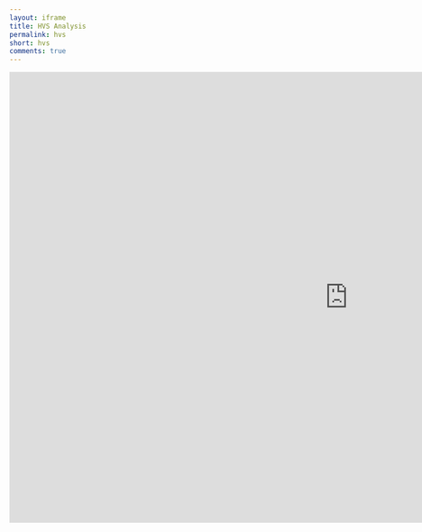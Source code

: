 ```yaml
---
layout: iframe
title: HVS Analysis
permalink: hvs
short: hvs
comments: true
---
```



<!-- <div class="container">
  <div id='app'></div>
</div>


<script src="{{ site.baseurl }}/assets/react/dist/benchmarking.js"></script>
<script> benchmarking.app({'app': 'app'}); </script> -->


<div>
<iframe frameborder="no"  style="display:block;" border="0" marginwidth="0" marginheight="0" width="1200" height="800" src="http://mlunacek.com/github/466635c723abf3b5f68807872c915edc/466635c723abf3b5f68807872c915edc/">
&nbsp;
</iframe>
</div>
